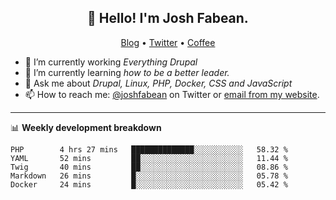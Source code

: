 <h2 align="center">👋 Hello! I'm Josh Fabean.</h2>
<p align="center">
  <a href="https://joshfabean.com">Blog</a> •
  <a href="https://twitter.com/fabean">Twitter</a> •
  <a href="https://www.buymeacoffee.com/LSxne6Yr4">Coffee</a>
</p>

- 🔭 I’m currently working *Everything Drupal*
- 🌱 I’m currently learning *how to be a better leader.*
- 💬 Ask me about *Drupal, Linux, PHP, Docker, CSS and JavaScript*
- 📫 How to reach me: [@joshfabean](https://twitter.com/joshfabean) on Twitter or [email from my website](https://joshfabean.com).

-------

📊 **Weekly development breakdown**
<!--START_SECTION:waka-->
```text
PHP        4 hrs 27 mins   ██████████████░░░░░░░░░░░   58.32 % 
YAML       52 mins         ██░░░░░░░░░░░░░░░░░░░░░░░   11.44 % 
Twig       40 mins         ██░░░░░░░░░░░░░░░░░░░░░░░   08.86 % 
Markdown   26 mins         █░░░░░░░░░░░░░░░░░░░░░░░░   05.78 % 
Docker     24 mins         █░░░░░░░░░░░░░░░░░░░░░░░░   05.42 %
```
<!--END_SECTION:waka-->

<!--
**fabean/fabean** is a ✨ _special_ ✨ repository because its `README.md` (this file) appears on your GitHub profile.

Here are some ideas to get you started:

- 🔭 I’m currently working on ...
- 🌱 I’m currently learning ...
- 👯 I’m looking to collaborate on ...
- 🤔 I’m looking for help with ...
- 💬 Ask me about ...
- 📫 How to reach me: ...
- 😄 Pronouns: ...
- ⚡ Fun fact: ...
-->
